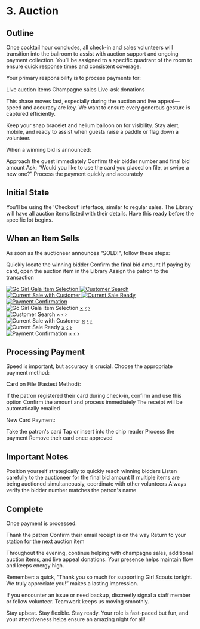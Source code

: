 # 3. Auction

## Outline

Once cocktail hour concludes, all check-in and sales volunteers will transition
into the ballroom to assist with auction support and ongoing payment collection.
You’ll be assigned to a specific quadrant of the room to ensure quick response
times and consistent coverage.

Your primary responsibility is to process payments for:

Live auction items Champagne sales Live-ask donations

This phase moves fast, especially during the auction and live appeal—speed and
accuracy are key. We want to ensure every generous gesture is captured
efficiently.

Keep your snap bracelet and helium balloon on for visibility. Stay alert,
mobile, and ready to assist when guests raise a paddle or flag down a volunteer.

When a winning bid is announced:

Approach the guest immediately Confirm their bidder number and final bid amount
Ask: “Would you like to use the card you placed on file, or swipe a new one?”
Process the payment quickly and accurately

## Initial State

You'll be using the 'Checkout' interface, similar to regular sales. The Library
will have all auction items listed with their details. Have this ready before
the specific lot begins.

## When an Item Sells

As soon as the auctioneer announces "SOLD!", follow these steps:

Quickly locate the winning bidder Confirm the final bid amount If paying by
card, open the auction item in the Library Assign the patron to the transaction

<div class="img-grid">
  <a href="#lightbox-1">
    <img src="IMG_4502.jpeg" alt="Go Girl Gala Item Selection">
  </a>
  <a href="#lightbox-2">
    <img src="IMG_4503.jpeg" alt="Customer Search">
  </a>
  <a href="#lightbox-3">
    <img src="IMG_4504.jpeg" alt="Current Sale with Customer">
  </a>
  <a href="#lightbox-4">
    <img src="IMG_4505.jpeg" alt="Current Sale Ready">
  </a>
  <a href="#lightbox-5">
    <img src="IMG_4506.jpeg" alt="Payment Confirmation">
  </a>
</div>

<!-- Lightboxes -->
<div id="lightbox-1" class="lightbox">
  <img src="IMG_4502.jpeg" alt="Go Girl Gala Item Selection">
  <a href="#" class="close">×</a>
  <a href="#lightbox-5" class="nav prev">‹</a>
  <a href="#lightbox-2" class="nav next">›</a>
</div>
<div id="lightbox-2" class="lightbox">
  <img src="IMG_4503.jpeg" alt="Customer Search">
  <a href="#" class="close">×</a>
  <a href="#lightbox-1" class="nav prev">‹</a>
  <a href="#lightbox-3" class="nav next">›</a>
</div>
<div id="lightbox-3" class="lightbox">
  <img src="IMG_4504.jpeg" alt="Current Sale with Customer">
  <a href="#" class="close">×</a>
  <a href="#lightbox-2" class="nav prev">‹</a>
  <a href="#lightbox-4" class="nav next">›</a>
</div>
<div id="lightbox-4" class="lightbox">
  <img src="IMG_4505.jpeg" alt="Current Sale Ready">
  <a href="#" class="close">×</a>
  <a href="#lightbox-3" class="nav prev">‹</a>
  <a href="#lightbox-5" class="nav next">›</a>
</div>
<div id="lightbox-5" class="lightbox">
  <img src="IMG_4506.jpeg" alt="Payment Confirmation">
  <a href="#" class="close">×</a>
  <a href="#lightbox-4" class="nav prev">‹</a>
  <a href="#lightbox-1" class="nav next">›</a>
</div>

## Processing Payment

Speed is important, but accuracy is crucial. Choose the appropriate payment
method:

Card on File (Fastest Method):

If the patron registered their card during check-in, confirm and use this option
Confirm the amount and process immediately The receipt will be automatically
emailed

New Card Payment:

Take the patron's card Tap or insert into the chip reader Process the payment
Remove their card once approved

## Important Notes

Position yourself strategically to quickly reach winning bidders Listen
carefully to the auctioneer for the final bid amount If multiple items are being
auctioned simultaneously, coordinate with other volunteers Always verify the
bidder number matches the patron's name

## Complete

Once payment is processed:

Thank the patron Confirm their email receipt is on the way Return to your
station for the next auction item

Throughout the evening, continue helping with champagne sales, additional
auction items, and live appeal donations. Your presence helps maintain flow and
keeps energy high.

Remember: a quick, “Thank you so much for supporting Girl Scouts tonight. We
truly appreciate you!” makes a lasting impression.

If you encounter an issue or need backup, discreetly signal a staff member or
fellow volunteer. Teamwork keeps us moving smoothly.

Stay upbeat. Stay flexible. Stay ready. Your role is fast-paced but fun, and
your attentiveness helps ensure an amazing night for all!
